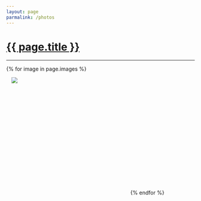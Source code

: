 ```yaml
---
layout: page
parmalink: /photos
---
```



<style TYPE="text/css">
.gallery-image-wrapper {
  height: 300px;
  width: 300px;
  display: inline-block;
  margin: 1em;
  position: relative;
}
.gallery-image {
  margin: auto;
  position: absolute;
  top: 0px;
  bottom: 0px;
  max-height: 100%;
  max-width: 100%;
}
</style>
<h1><a href="/{{ site.gallery.dir }}">{{ page.title }}</a></h1>
<hr />
{% for image in page.images %}
    <div class="gallery-image-wrapper">
        <a name="{{ image }}"></a>
        <a href="{{ image }}"{% if site.gallery.lightbox %} rel="lightbox[{{ page.gallery }}]"{% endif %}>
            <img class="gallery-image" src="thumbs/{{ image }}" />
        </a>
    </div>
{% endfor %}